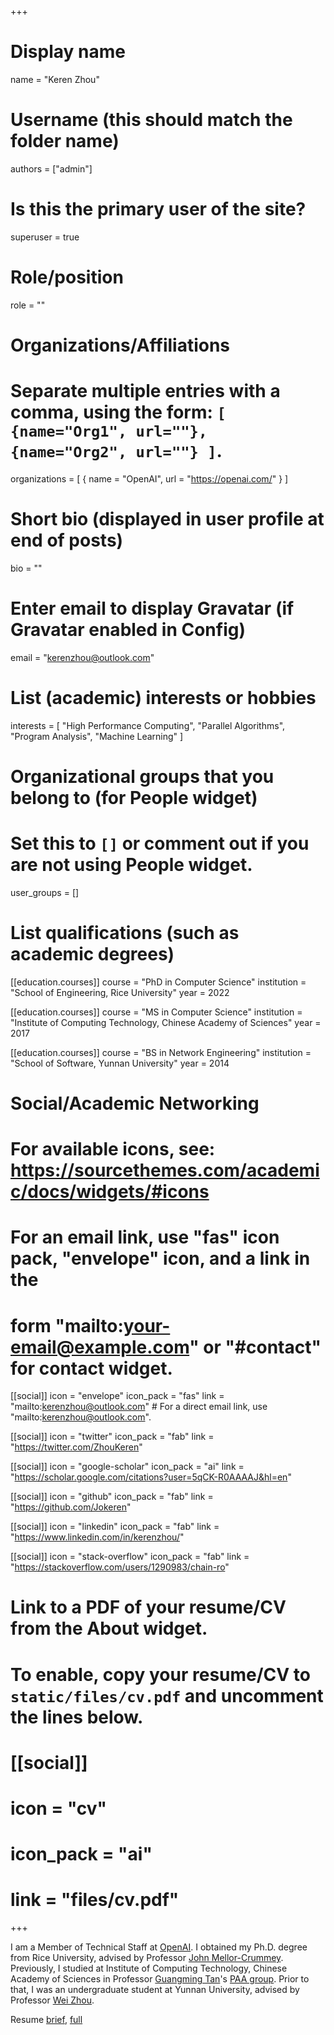 +++
# Display name
name = "Keren Zhou"

# Username (this should match the folder name)
authors = ["admin"]

# Is this the primary user of the site?
superuser = true

# Role/position
role = ""

# Organizations/Affiliations
#   Separate multiple entries with a comma, using the form: `[ {name="Org1", url=""}, {name="Org2", url=""} ]`.
organizations = [ { name = "OpenAI", url = "https://openai.com/" } ]

# Short bio (displayed in user profile at end of posts)
bio = ""

# Enter email to display Gravatar (if Gravatar enabled in Config)
email = "kerenzhou@outlook.com"

# List (academic) interests or hobbies
interests = [
  "High Performance Computing",
  "Parallel Algorithms",
  "Program Analysis",
  "Machine Learning"
]

# Organizational groups that you belong to (for People widget)
#   Set this to `[]` or comment out if you are not using People widget.
user_groups = []

# List qualifications (such as academic degrees)
[[education.courses]]
  course = "PhD in Computer Science"
  institution = "School of Engineering, Rice University"
  year = 2022

[[education.courses]]
  course = "MS in Computer Science"
  institution = "Institute of Computing Technology, Chinese Academy of Sciences"
  year = 2017

[[education.courses]]
  course = "BS in Network Engineering"
  institution = "School of Software, Yunnan University"
  year = 2014

# Social/Academic Networking
# For available icons, see: https://sourcethemes.com/academic/docs/widgets/#icons
#   For an email link, use "fas" icon pack, "envelope" icon, and a link in the
#   form "mailto:your-email@example.com" or "#contact" for contact widget.

[[social]]
  icon = "envelope"
  icon_pack = "fas"
  link = "mailto:kerenzhou@outlook.com"  # For a direct email link, use "mailto:kerenzhou@outlook.com".

[[social]]
  icon = "twitter"
  icon_pack = "fab"
  link = "https://twitter.com/ZhouKeren"

[[social]]
  icon = "google-scholar"
  icon_pack = "ai"
  link = "https://scholar.google.com/citations?user=5qCK-R0AAAAJ&hl=en"

[[social]]
  icon = "github"
  icon_pack = "fab"
  link = "https://github.com/Jokeren"

[[social]]
  icon = "linkedin"
  icon_pack = "fab"
  link = "https://www.linkedin.com/in/kerenzhou/"

[[social]]
  icon = "stack-overflow"
  icon_pack = "fab"
  link = "https://stackoverflow.com/users/1290983/chain-ro"

# Link to a PDF of your resume/CV from the About widget.
# To enable, copy your resume/CV to `static/files/cv.pdf` and uncomment the lines below.
# [[social]]
#   icon = "cv"
#   icon_pack = "ai"
#   link = "files/cv.pdf"

+++

I am a Member of Technical Staff at [OpenAI](https://openai.com). I obtained my Ph.D. degree from Rice University, advised by Professor [John Mellor-Crummey](https://www.cs.rice.edu/~johnmc/). Previously, I studied at Institute of Computing Technology, Chinese Academy of Sciences in Professor [Guangming Tan](https://ieeexplore.ieee.org/author/37552741100)'s [PAA group](https://github.com/PAA-NCIC). Prior to that, I was an undergraduate student at Yunnan University, advised by Professor [Wei Zhou](https://ieeexplore.ieee.org/author/37085625745).

Resume [brief](assets/resume_brief.pdf), [full](assets/resume_full.pdf)
